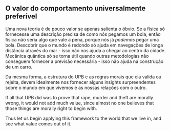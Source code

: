 ## O valor do comportamento universalmente preferível

Uma nova teoria é de pouco valor se apenas salienta o óbvio. Se a física só fornecesse uma descrição precisa de como nós pegamos um bola, então física não seria algo que vale a pena, porque nós já *podemos* pegar uma bola. Descobrir que o mundo é redondo só ajuda em navegações de longa distância através do mar - isso não nos ajuda a chegar ao centro da cidade. Mecânica quântica só se torna útil quando outras metodologias não conseguem fornecer a previsão necessária - isso não ajuda na construção de um carro.

Da mesma forma, a estrutura do UPB e as regras morais que ela valida ou rejeita, devem idealmente nos fornecer alguns insights surpreendentes sobre o mundo em que vivemos e as nossas relações com o outro.

If all that UPB did was to prove that rape, murder and theft are morally wrong, it would not add much value, since almost no one believes that those things are morally right to begin with.

Thus let us begin applying this framework to the world that we live in, and see what value comes out of it.